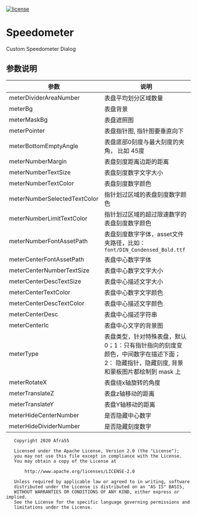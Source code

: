 
[![license](https://raw.githubusercontent.com/Afra55/Speedometer/master/license.svg)](https://github.com/Afra55/Speedometer/blob/master/LICENSE)


# Speedometer
Custom Speedometer Dialog

## 参数说明

|  参数   | 说明  |
|  ----  | ----  |
| meterDividerAreaNumber  | 表盘平均划分区域数量 |
| meterBg  | 表盘背景   |
| meterMaskBg  | 表盘遮照图   |
| meterPointer  | 表盘指针图, 指针图要垂直向下　   |
| meterBottomEmptyAngle  | 表盘底部0刻度与最大刻度的夹角， 比如 45度 |
| meterNumberMargin  | 表盘刻度距离边距的距离 |
| meterNumberTextSize  | 表盘刻度数字文字大小 |
| meterNumberTextColor  | 表盘刻度数字颜色 |
| meterNumberSelectedTextColor  | 指针划过区域的表盘刻度数字颜色 |
| meterNumberLimitTextColor  | 指针划过区域的超过限速数字的表盘刻度数字颜色 |
| meterNumberFontAssetPath  | 表盘刻度数字字体，asset文件夹路径，比如：`font/DIN_Condensed_Bold.ttf` |
| meterCenterFontAssetPath  | 表盘中心数字字体 |
| meterCenterNumberTextSize  | 表盘中心数字文字大小 |
| meterCenterDescTextSize  | 表盘中心描述文字大小 |
| meterCenterTextColor  | 表盘中心数字文字颜色   |
| meterCenterDescTextColor  | 表盘中心描述文字颜色   |
| meterCenterDesc  | 表盘中心描述字符串 |
| meterCenterIc  | 表盘中心文字的背景图　   |
| meterType  | 表盘类型，针对特殊表盘，默认0；1：只有指针指向的刻度变颜色，中间数字在描述下面；2： 隐藏指针，隐藏刻度, 背景和蒙板图片都绘制到 mask 上  |
| meterRotateX  | 表盘绕x轴旋转的角度   |
| meterTranslateZ  | 表盘z轴移动的距离   |
| meterTranslateY  | 表盘Y轴移动的距离   |
| meterHideCenterNumber  | 是否隐藏中心数字　   |
| meterHideDividerNumber  | 是否隐藏刻度数字　   |





```
   Copyright 2020 Afra55

   Licensed under the Apache License, Version 2.0 (the "License");
   you may not use this file except in compliance with the License.
   You may obtain a copy of the License at

       http://www.apache.org/licenses/LICENSE-2.0

   Unless required by applicable law or agreed to in writing, software
   distributed under the License is distributed on an "AS IS" BASIS,
   WITHOUT WARRANTIES OR CONDITIONS OF ANY KIND, either express or implied.
   See the License for the specific language governing permissions and
   limitations under the License.

```